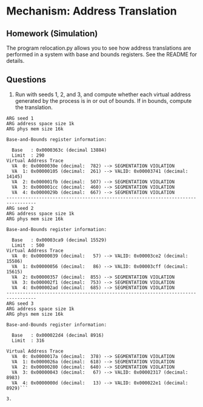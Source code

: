 # Mechanism: Address Translation
## Homework (Simulation)
The program relocation.py allows you to see how address translations are performed in a system with base and bounds registers. See the README for details.
## Questions
1. Run with seeds 1, 2, and 3, and compute whether each virtual address generated by the process is in or out of bounds. If in bounds, compute the translation.
```$ ./relocation.py -s 1 -c
ARG seed 1
ARG address space size 1k
ARG phys mem size 16k

Base-and-Bounds register information:

  Base   : 0x0000363c (decimal 13884)
  Limit  : 290
Virtual Address Trace
  VA  0: 0x0000030e (decimal:  782) --> SEGMENTATION VIOLATION
  VA  1: 0x00000105 (decimal:  261) --> VALID: 0x00003741 (decimal: 14145)
  VA  2: 0x000001fb (decimal:  507) --> SEGMENTATION VIOLATION
  VA  3: 0x000001cc (decimal:  460) --> SEGMENTATION VIOLATION
  VA  4: 0x0000029b (decimal:  667) --> SEGMENTATION VIOLATION
---------------------------------------------------------------------------------
ARG seed 2
ARG address space size 1k
ARG phys mem size 16k

Base-and-Bounds register information:

  Base   : 0x00003ca9 (decimal 15529)
  Limit  : 500
Virtual Address Trace
  VA  0: 0x00000039 (decimal:   57) --> VALID: 0x00003ce2 (decimal: 15586)
  VA  1: 0x00000056 (decimal:   86) --> VALID: 0x00003cff (decimal: 15615)
  VA  2: 0x00000357 (decimal:  855) --> SEGMENTATION VIOLATION
  VA  3: 0x000002f1 (decimal:  753) --> SEGMENTATION VIOLATION
  VA  4: 0x000002ad (decimal:  685) --> SEGMENTATION VIOLATION
---------------------------------------------------------------------------------
ARG seed 3
ARG address space size 1k
ARG phys mem size 16k

Base-and-Bounds register information:

  Base   : 0x000022d4 (decimal 8916)
  Limit  : 316

Virtual Address Trace
  VA  0: 0x0000017a (decimal:  378) --> SEGMENTATION VIOLATION
  VA  1: 0x0000026a (decimal:  618) --> SEGMENTATION VIOLATION
  VA  2: 0x00000280 (decimal:  640) --> SEGMENTATION VIOLATION
  VA  3: 0x00000043 (decimal:   67) --> VALID: 0x00002317 (decimal: 8983)
  VA  4: 0x0000000d (decimal:   13) --> VALID: 0x000022e1 (decimal: 8929)```
  
3.
